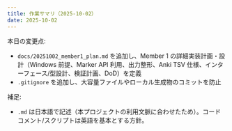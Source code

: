 ```yaml
---
title: 作業サマリ（2025-10-02）
date: 2025-10-02
---
```


本日の変更点:

- `docs/20251002_member1_plan.md` を追加し、Member 1 の詳細実装計画・設計（Windows 前提、Marker API 利用、出力整形、Anki TSV 仕様、インターフェース/型設計、検証計画、DoD）を定義
- `.gitignore` を追加し、大容量ファイルやローカル生成物のコミットを防止

補足:

- `.md` は日本語で記述（本プロジェクトの利用文脈に合わせたため）。コードコメント/スクリプトは英語を基本とする方針。


